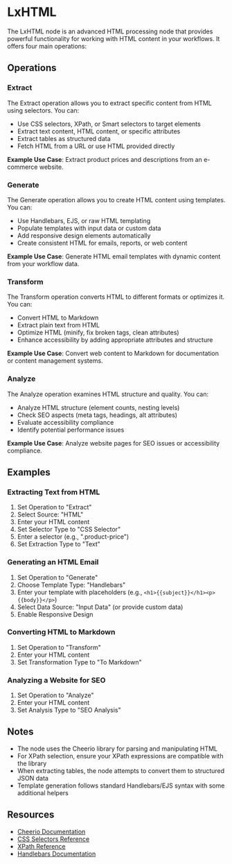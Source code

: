 # LxHTML

The LxHTML node is an advanced HTML processing node that provides powerful functionality for working with HTML content in your workflows. It offers four main operations:

## Operations

### Extract

The Extract operation allows you to extract specific content from HTML using selectors. You can:

- Use CSS selectors, XPath, or Smart selectors to target elements
- Extract text content, HTML content, or specific attributes
- Extract tables as structured data
- Fetch HTML from a URL or use HTML provided directly

**Example Use Case**: Extract product prices and descriptions from an e-commerce website.

### Generate

The Generate operation allows you to create HTML content using templates. You can:

- Use Handlebars, EJS, or raw HTML templating
- Populate templates with input data or custom data
- Add responsive design elements automatically
- Create consistent HTML for emails, reports, or web content

**Example Use Case**: Generate HTML email templates with dynamic content from your workflow data.

### Transform

The Transform operation converts HTML to different formats or optimizes it. You can:

- Convert HTML to Markdown
- Extract plain text from HTML
- Optimize HTML (minify, fix broken tags, clean attributes)
- Enhance accessibility by adding appropriate attributes and structure

**Example Use Case**: Convert web content to Markdown for documentation or content management systems.

### Analyze

The Analyze operation examines HTML structure and quality. You can:

- Analyze HTML structure (element counts, nesting levels)
- Check SEO aspects (meta tags, headings, alt attributes)
- Evaluate accessibility compliance
- Identify potential performance issues

**Example Use Case**: Analyze website pages for SEO issues or accessibility compliance.

## Examples

### Extracting Text from HTML

1. Set Operation to "Extract"
2. Select Source: "HTML"
3. Enter your HTML content
4. Set Selector Type to "CSS Selector"
5. Enter a selector (e.g., ".product-price")
6. Set Extraction Type to "Text"

### Generating an HTML Email

1. Set Operation to "Generate"
2. Choose Template Type: "Handlebars"
3. Enter your template with placeholders (e.g., `<h1>{{subject}}</h1><p>{{body}}</p>`)
4. Select Data Source: "Input Data" (or provide custom data)
5. Enable Responsive Design

### Converting HTML to Markdown

1. Set Operation to "Transform"
2. Enter your HTML content
3. Set Transformation Type to "To Markdown"

### Analyzing a Website for SEO

1. Set Operation to "Analyze"
2. Enter your HTML content
3. Set Analysis Type to "SEO Analysis"

## Notes

- The node uses the Cheerio library for parsing and manipulating HTML
- For XPath selection, ensure your XPath expressions are compatible with the library
- When extracting tables, the node attempts to convert them to structured JSON data
- Template generation follows standard Handlebars/EJS syntax with some additional helpers

## Resources

- [Cheerio Documentation](https://cheerio.js.org/)
- [CSS Selectors Reference](https://developer.mozilla.org/en-US/docs/Web/CSS/CSS_Selectors)
- [XPath Reference](https://developer.mozilla.org/en-US/docs/Web/XPath)
- [Handlebars Documentation](https://handlebarsjs.com/) 